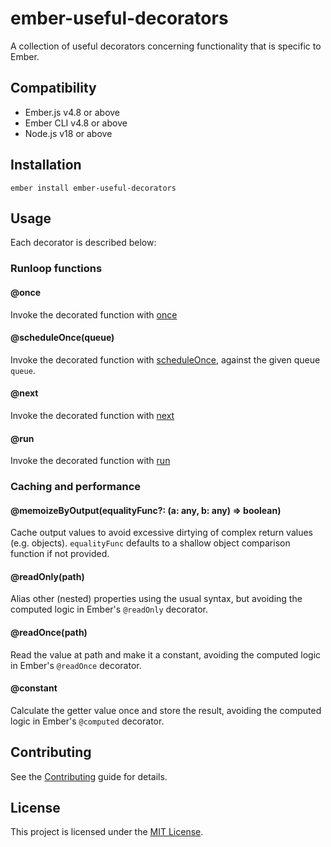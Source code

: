 # ember-useful-decorators

A collection of useful decorators concerning functionality that is specific to Ember.

## Compatibility

* Ember.js v4.8 or above
* Ember CLI v4.8 or above
* Node.js v18 or above


## Installation

```
ember install ember-useful-decorators
```


## Usage

Each decorator is described below:

### Runloop functions

#### @once

Invoke the decorated function with [once](https://api.emberjs.com/ember/release/functions/@ember%2Frunloop/once)

#### @scheduleOnce(queue)

Invoke the decorated function with [scheduleOnce](https://api.emberjs.com/ember/5.5/functions/@ember%2Frunloop/scheduleOnce), against the given queue `queue`.

#### @next

Invoke the decorated function with [next](https://api.emberjs.com/ember/5.5/functions/@ember%2Frunloop/next)

#### @run

Invoke the decorated function with [run](https://api.emberjs.com/ember/5.5/functions/@ember%2Frunloop/run)

### Caching and performance

#### @memoizeByOutput(equalityFunc?: (a: any, b: any) => boolean)

Cache output values to avoid excessive dirtying of complex return values (e.g. objects). `equalityFunc` defaults to a shallow object comparison function if not provided.

#### @readOnly(path)

Alias other (nested) properties using the usual syntax, but avoiding the computed logic in Ember's `@readOnly` decorator.

#### @readOnce(path)

Read the value at path and make it a constant, avoiding the computed logic in Ember's `@readOnce` decorator.

#### @constant

Calculate the getter value once and store the result, avoiding the computed logic in Ember's `@computed` decorator.

## Contributing

See the [Contributing](CONTRIBUTING.md) guide for details.


## License

This project is licensed under the [MIT License](LICENSE.md).
